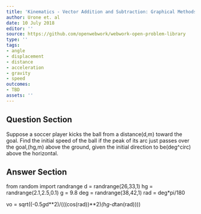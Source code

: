 ```yaml
---
title: 'Kinematics - Vector Addition and Subtraction: Graphical Methods'
author: Urone et. al
date: 10 July 2018
editor: ''
source: https://github.com/openwebwork/webwork-open-problem-library
type: ''
tags:
- angle
- displacement
- distance
- acceleration
- gravity
- speed
outcomes:
- TBD
assets: ''
---
```


## Question Section 

Suppose a soccer player kicks the ball from a distance(d,m) toward the goal. Find the initial speed of the ball if the peak of its arc just passes over the goal,(hg,m) above the ground, given the initial direction to be(deg^circ) above the horizontal.

## Answer Section

from random import randrange
d = randrange(26,33,1)
hg = randrange(2.1,2.5,0.1)
g = 9.8
deg = randrange(38,42,1)
rad = deg*pi/180

vo = sqrt((-0.5*g*d**2)/(((cos(rad))**2)*(hg-d*tan(rad))))